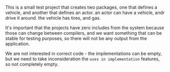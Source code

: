 This is a small test project that creates two packages,
one that defines a vehicle, and another that defines an actor.
an actor can have a vehicle, andr drive it around.
the vehicle has tires, and gas.

It's important that the projects have zero includes from the system
because those can change between compilers, and we want something
that can be stable for testing purposes, so there will not be
any output from the application.

We are not interested in correct code - the implementations
can be empty, but we need to take inconsideration the `uses in implementation`
features, so not completely empty.
